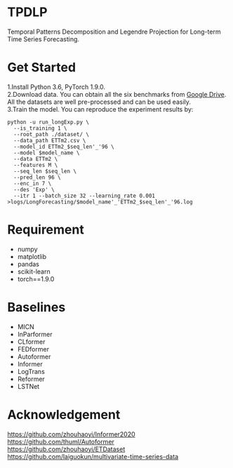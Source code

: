 # TPDLP
Temporal Patterns Decomposition and Legendre Projection for Long-term Time Series Forecasting.
# Get Started

1.Install Python 3.6, PyTorch 1.9.0.  
2.Download data. You can obtain all the six benchmarks from [Google Drive](https://drive.google.com/drive/folders/1ZOYpTUa82_jCcxIdTmyr0LXQfvaM9vIy?usp=sharing). All the datasets are well pre-processed and can be used easily.  
3.Train the model. You can reproduce the experiment results by:  

``` 
python -u run_longExp.py \
  --is_training 1 \
  --root_path ./dataset/ \
  --data_path ETTm2.csv \
  --model_id ETTm2_$seq_len'_'96 \
  --model $model_name \
  --data ETTm2 \
  --features M \
  --seq_len $seq_len \
  --pred_len 96 \
  --enc_in 7 \
  --des 'Exp' \
  --itr 1 --batch_size 32 --learning_rate 0.001 >logs/LongForecasting/$model_name'_'ETTm2_$seq_len'_'96.log
```

# Requirement
* numpy
* matplotlib
* pandas
* scikit-learn
* torch==1.9.0

# Baselines
* MICN
* InParformer
* CLformer
* FEDformer
* Autoformer
* Informer
* LogTrans
* Reformer
* LSTNet

# Acknowledgement
https://github.com/zhouhaoyi/Informer2020  
https://github.com/thuml/Autoformer  
https://github.com/zhouhaoyi/ETDataset  
https://github.com/laiguokun/multivariate-time-series-data  
